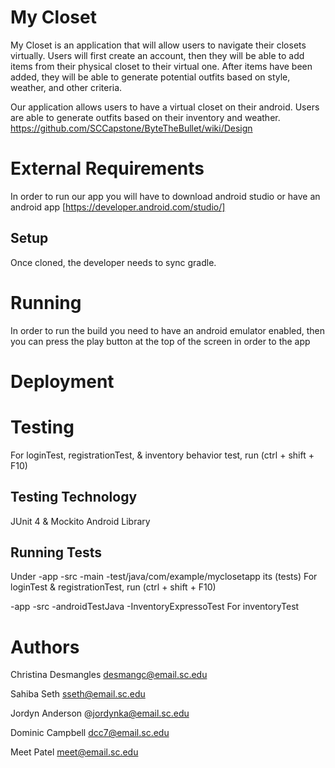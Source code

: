 # My Closet

My Closet is an application that will allow users to navigate their closets 
virtually. Users will first create an account, then they will be able to add 
items from their physical closet to their virtual one.  After items have 
been added, they will be able to generate potential outfits based on style, 
weather, and other criteria. 

Our application allows users to have a virtual closet on their android. Users are able to generate outfits based on their inventory and weather.
https://github.com/SCCapstone/ByteTheBullet/wiki/Design

# External Requirements
In order to run our app you will have to download android studio or have an android app [https://developer.android.com/studio/]


## Setup
Once cloned, the developer needs to sync gradle. 

# Running
In order to run the build you need to have an android emulator enabled, then you can press the
play button at the top of the screen in order to the app

# Deployment 

# Testing
For loginTest, registrationTest, & inventory behavior test, run (ctrl + shift + F10)
## Testing Technology
JUnit 4 & Mockito Android Library
## Running Tests
Under 
-app
  -src
    -main
    -test/java/com/example/myclosetapp its (tests) 
For loginTest & registrationTest, run (ctrl + shift + F10)

-app
  -src
    -androidTestJava
      -InventoryExpressoTest
For inventoryTest    
# Authors
Christina Desmangles desmangc@email.sc.edu 

Sahiba Seth sseth@email.sc.edu

Jordyn Anderson @jordynka@email.sc.edu 

Dominic Campbell dcc7@email.sc.edu

Meet Patel meet@email.sc.edu  

